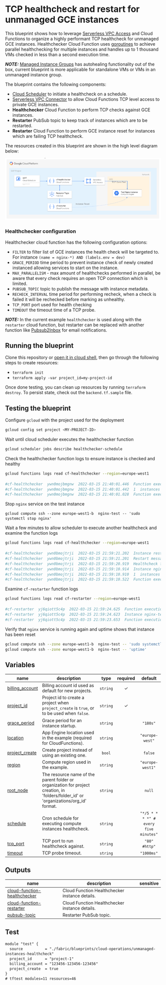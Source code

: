 # TCP healthcheck and restart for unmanaged GCE instances

This blueprint shows how to leverage [Serverless VPC Access](https://cloud.google.com/vpc/docs/configure-serverless-vpc-access) and Cloud Functions to organize a highly performant TCP healthcheck for unmanaged GCE instances. Healthchecker Cloud Function uses [goroutines](https://gobyexample.com/goroutines) to achieve parallel healthchecking for multiple instances and handles up to 1 thousand VMs checked in less than a second execution time.

**_NOTE:_** [Managed Instance Groups](https://cloud.google.com/compute/docs/instance-groups/autohealing-instances-in-migs) has autohealing functionality out of the box, current blueprint is more applicable for standalone VMs or VMs in an unmanaged instance group.

The blueprint contains the following components:

- [Cloud Scheduler](https://cloud.google.com/scheduler) to initiate a healthcheck on a schedule.
- [Serverless VPC Connector](https://cloud.google.com/vpc/docs/configure-serverless-vpc-access) to allow Cloud Functions TCP level access to private GCE instances.
- **Healthchecker** Cloud Function to perform TCP checks against GCE instances. 
- **Restarter** PubSub topic to keep track of instances which are to be restarted.
- **Restarter** Cloud Function to perform GCE instance reset for instances which are failing TCP healthcheck.


The resources created in this blueprint are shown in the high level diagram below:

<img src="diagram.png" width="640px">

### Healthchecker configuration
Healthchecker cloud function has the following configuration options:

- `FILTER` to filter list of GCE instances the health check will be targeted to. For instance `(name = nginx-*) AND (labels.env = dev)`
- `GRACE_PERIOD` time period to prevent instance check of newly created instanced allowing services to start on the instance. 
- `MAX_PARALLELISM` - max amount of healthchecks performed in parallel, be aware that every check requires an open TCP connection which is limited.
- `PUBSUB_TOPIC` topic to publish the message with instance metadata. 
- `RECHECK_INTERVAL` time period for performing recheck, when a check is failed it will be rechecked before marking as unhealthy. 
- `TCP_PORT` port used for health checking
- `TIMEOUT` the timeout time of a TCP probe.

**_NOTE:_** In the current example `healthchecker` is used along with the `restarter` cloud function, but restarter can be replaced with another function like [Pubsub2Inbox](https://github.com/GoogleCloudPlatform/professional-services/tree/main/tools/pubsub2inbox) for email notifications.


## Running the blueprint

Clone this repository or [open it in cloud shell](https://ssh.cloud.google.com/cloudshell/editor?cloudshell_git_repo=https%3A%2F%2Fgithub.com%2Fterraform-google-modules%2Fcloud-foundation-fabric&cloudshell_print=cloud-shell-readme.txt&cloudshell_working_dir=blueprints%2Fcloud-operations%2Funmanaged-instances-healthcheck), then go through the following steps to create resources:

- `terraform init`
- `terraform apply -var project_id=my-project-id`

Once done testing, you can clean up resources by running `terraform destroy`. To persist state, check out the `backend.tf.sample` file.

## Testing the blueprint
Configure `gcloud` with the project used for the deployment
```bash
gcloud config set project <MY-PROJECT-ID>
```

Wait until cloud scheduler executes the healthchecker function
```bash
gcloud scheduler jobs describe healthchecker-schedule
```

Check the healthchecker function logs to ensure instance is checked and healthy
```bash
gcloud functions logs read cf-healthchecker --region=europe-west1

#cf-healthchecker  ywn0mojbmgnw  2022-03-15 21:40:01.446  Function execution took 419 ms, finished with status code: 200
#cf-healthchecker  ywn0mojbmgnw  2022-03-15 21:40:01.442  1  instances found to be health checked.
#cf-healthchecker  ywn0mojbmgnw  2022-03-15 21:40:01.028  Function execution started
```

Stop `nginx` service on the test instance
```
gcloud compute ssh --zone europe-west1-b  nginx-test -- 'sudo systemctl stop nginx'
```

Wait a few minutes to allow scheduler to execute another healthcheck and examine the function logs
```bash
gcloud functions logs read cf-healthchecker --region=europe-west1

#cf-healthchecker  ywn0bmojtrji  2022-03-15 21:59:21.202  Instance restart task has been sent for instance nginx-test
#cf-healthchecker  ywn0bmojtrji  2022-03-15 21:59:21.201  Restart message published with id=4211063168407327
#cf-healthchecker  ywn0bmojtrji  2022-03-15 21:59:20.919  Healthcheck failed for instance nginx-test
#cf-healthchecker  ywn0bmojtrji  2022-03-15 21:59:10.914  Instance nginx-test is not responding, will recheck.
#cf-healthchecker  ywn0bmojtrji  2022-03-15 21:59:10.910  1  instances found to be health checked.
#cf-healthchecker  ywn0bmojtrji  2022-03-15 21:59:10.522  Function execution started
```

Examine `cf-restarter` function logs
```bash
gcloud functions logs read cf-restarter --region=europe-west1

#cf-restarter  yj6qiott5c4p  2022-03-15 21:59:24.625  Function execution took 975 ms, finished with status: 'ok'
#cf-restarter  yj6qiott5c4p  2022-03-15 21:59:24.623  Instance nginx-test has been reset.
#cf-restarter  yj6qiott5c4p  2022-03-15 21:59:23.653  Function execution started

```

Verify that `nginx` service is running again and uptime shows that instance has been reset
```bash
gcloud compute ssh --zone europe-west1-b  nginx-test -- 'sudo systemctl status nginx'
gcloud compute ssh --zone europe-west1-b  nginx-test -- 'uptime'
```
<!-- BEGIN TFDOC -->

## Variables

| name | description | type | required | default |
|---|---|:---:|:---:|:---:|
| [billing_account](variables.tf#L16) | Billing account id used as default for new projects. | <code>string</code> | ✓ |  |
| [project_id](variables.tf#L39) | Project id to create a project when `project_create` is `true`, or to be used when `false`. | <code>string</code> | ✓ |  |
| [grace_period](variables.tf#L21) | Grace period for an instance startup. | <code>string</code> |  | <code>&#34;180s&#34;</code> |
| [location](variables.tf#L27) | App Engine location used in the example (required for CloudFunctions). | <code>string</code> |  | <code>&#34;europe-west&#34;</code> |
| [project_create](variables.tf#L33) | Create project instead of using an existing one. | <code>bool</code> |  | <code>false</code> |
| [region](variables.tf#L44) | Compute region used in the example. | <code>string</code> |  | <code>&#34;europe-west1&#34;</code> |
| [root_node](variables.tf#L50) | The resource name of the parent folder or organization for project creation, in 'folders/folder_id' or 'organizations/org_id' format. | <code>string</code> |  | <code>null</code> |
| [schedule](variables.tf#L56) | Cron schedule for executing compute instances healthcheck. | <code>string</code> |  | <code>&#34;&#42;&#47;5 &#42; &#42; &#42; &#42;&#34; &#35; every five minutes&#34;</code> |
| [tcp_port](variables.tf#L62) | TCP port to run healthcheck against. | <code>string</code> |  | <code>&#34;80&#34; &#35;http&#34;</code> |
| [timeout](variables.tf#L68) | TCP probe timeout. | <code>string</code> |  | <code>&#34;1000ms&#34;</code> |

## Outputs

| name | description | sensitive |
|---|---|:---:|
| [cloud-function-healthchecker](outputs.tf#L16) | Cloud Function Healthchecker instance details. |  |
| [cloud-function-restarter](outputs.tf#L21) | Cloud Function Healthchecker instance details. |  |
| [pubsub-topic](outputs.tf#L26) | Restarter PubSub topic. |  |

<!-- END TFDOC -->

## Test

```hcl
module "test" {
  source          = "./fabric/blueprints/cloud-operations/unmanaged-instances-healthcheck"
  project_id      = "project-1"
  billing_account = "123456-123456-123456"
  project_create  = true
}
# tftest modules=11 resources=46
```
